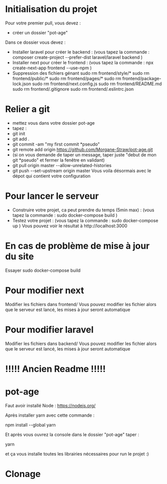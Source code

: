 # Initialisation du projet
Pour votre premier pull, vous devez :
- créer un dossier "pot-age"

Dans ce dossier vous devez :
- Installer laravel pour créer le backend : 
(vous tapez la commande : 
  composer create-project --prefer-dist laravel/laravel backend
)
- Installer next pour créer le frontend : 
(vous tapez la commande : 
  npx create-next-app frontend --use-npm
)
- Suppression des fichiers génant 
sudo rm frontend/style/*
sudo rm frontend/public/*
sudo rm frontend/pages/*
sudo rm frontend/package-lock.json
sudo rm frontend/next.config.js
sudo rm frontend/README.md
sudo rm frontend/.gitignore
sudo rm frontend/.eslintrc.json

# Relier a git
- mettez vous dans votre dossier pot-age
- tapez :
-   git init
-   git add .
-   git commit -am "my first commit *pseudo"
-   git remote add origin https://github.com/Morgane-Straw/pot-age.git
-   (si on vous demande de taper un message, taper juste "debut de mon git *pseudo" et fermer la fenêtre en validant)
-   git pull origin master --allow-unrelated-histories
-   git push --set-upstream origin master
Vous voila désormais avec le dépot qui contient votre configuration

# Pour lancer le serveur

- Construire votre projet, ca peut prendre du temps (5min max) :
(vous tapez la commande :
  sudo docker-compose build
)
- Testez votre projet :
(vous tapez la commande :
  sudo docker-compose up
)
Vous pouvez voir le résultat à http://localhost:3000


# En cas de problème de mise à jour du site
Essayer sudo docker-compose build

# Pour modifier next
Modifier les fichiers dans frontend/
Vous pouvez modifier les fichier alors que le serveur est lancé, les mises à jour seront automatique

# Pour modifier laravel
Modifier les fichiers dans backend/
Vous pouvez modifier les fichier alors que le serveur est lancé, les mises à jour seront automatique











# !!!!! Ancien Readme !!!!! #
# pot-age
Faut avoir installé Node : https://nodejs.org/ 


Après installer yarn avec cette commande :



npm install --global yarn




Et après vous ouvrez la console dans le dossier "pot-age" taper :



yarn



et ça vous installe toutes les librairies nécessaires pour run le projet :)


# Clonage
